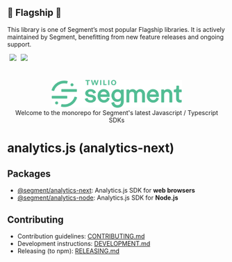 ## 🎉 Flagship 🎉
This library is one of Segment’s most popular Flagship libraries. It is actively maintained by Segment, benefitting from new feature releases and ongoing support.


<div style="display:flex;margin-bottom:5px">
  <span style="margin: 0 5px 5px">
    <a href="https://buildkite.com/segment/analytics-next">
    <img src="https://badge.buildkite.com/87e30d62ada044b6fe404b17cd16aa6e3b52d89f40c9f44675.svg?branch=master">
  </a>

  </span>
  <span style="margin:0 5px 5px">
    <a href="http://www.typescriptlang.org/">
    <img src="https://img.shields.io/badge/%3C%2F%3E-TypeScript-%230074c1.svg">
  </span>
</div>
<br />

<p align="center">
  <a href="https://segment.com">
    <img src="img/twilio-segment-logo-2x.png" width="300">
  </a>
  <br />
  <caption>Welcome to the monorepo for Segment's latest Javascript / Typescript SDKs</caption>
</p>

# analytics.js (analytics-next)

## Packages

- [@segment/analytics-next](packages/browser#readme): Analytics.js SDK for **web browsers**
- [@segment/analytics-node](packages/node#readme): Analytics.js SDK for **Node.js**

## Contributing

- Contribution guidelines: [CONTRIBUTING.md](CONTRIBUTING.md)
- Development instructions: [DEVELOPMENT.md](DEVELOPMENT.md)
- Releasing (to npm): [RELEASING.md](RELEASING.md)
